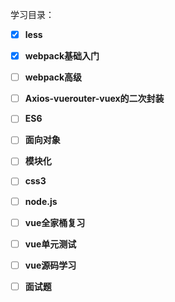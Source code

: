 学习目录：

- [x] **less**
- [x] **webpack基础入门**
- [ ] **webpack高级**
- [ ] **Axios-vuerouter-vuex的二次封装**
- [ ] **ES6**
- [ ] **面向对象**
- [ ] **模块化**
- [ ] **css3**
- [ ] **node.js**
- [ ] **vue全家桶复习**
- [ ] **vue单元测试**
- [ ] **vue源码学习**
- [ ] **面试题**



